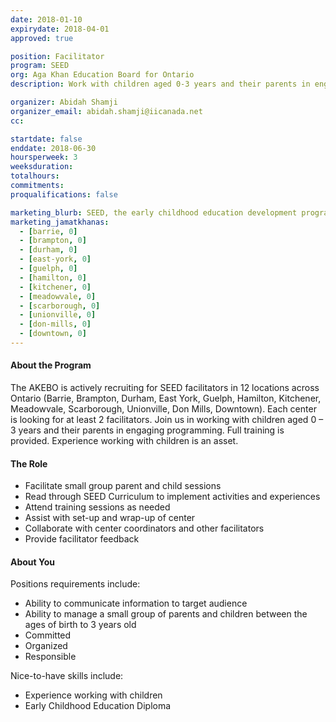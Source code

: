 ```yaml
---
date: 2018-01-10
expirydate: 2018-04-01
approved: true

position: Facilitator
program: SEED
org: Aga Khan Education Board for Ontario
description: Work with children aged 0-3 years and their parents in engaging programming

organizer: Abidah Shamji
organizer_email: abidah.shamji@iicanada.net
cc:

startdate: false
enddate: 2018-06-30
hoursperweek: 3
weeksduration:
totalhours:
commitments:
proqualifications: false

marketing_blurb: SEED, the early childhood education development program, is looking for volunteer facilitators to work with children aged 0-3 years and their parents.
marketing_jamatkhanas:
  - [barrie, 0]
  - [brampton, 0]
  - [durham, 0]
  - [east-york, 0]
  - [guelph, 0]
  - [hamilton, 0]
  - [kitchener, 0]
  - [meadowvale, 0]
  - [scarborough, 0]
  - [unionville, 0]
  - [don-mills, 0]
  - [downtown, 0]
---
```


#### About the Program

The AKEBO is actively recruiting for SEED facilitators in 12 locations across Ontario (Barrie, Brampton, Durham, East York, Guelph, Hamilton, Kitchener, Meadowvale, Scarborough, Unionville, Don Mills, Downtown). Each center is looking for at least 2 facilitators. Join us in working with children aged 0 – 3 years and their parents in engaging programming. Full training is provided. Experience working with children is an asset.

#### The Role

- Facilitate small group parent and child sessions
- Read through SEED Curriculum to implement activities and experiences
- Attend training sessions as needed
- Assist with set-up and wrap-up of center
- Collaborate with center coordinators and other facilitators
- Provide facilitator feedback

#### About You

Positions requirements include:

- Ability to communicate information to target audience
- Ability to manage a small group of parents and children between the ages of birth to 3 years old
- Committed
- Organized
- Responsible

Nice-to-have skills include:

- Experience working with children
- Early Childhood Education Diploma
